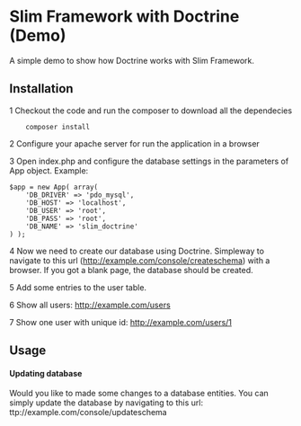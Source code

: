 # Slim Framework with Doctrine (Demo)

A simple demo to show how Doctrine works with Slim Framework.

## Installation
1 Checkout the code and run the composer to download all the dependecies
```
	composer install
```
2 Configure your apache server for run the application in a browser

3 Open index.php and configure the database settings in the parameters of App object. Example:
```
$app = new App( array(
	'DB_DRIVER' => 'pdo_mysql',
	'DB_HOST' => 'localhost',
	'DB_USER' => 'root',
	'DB_PASS' => 'root',
	'DB_NAME' => 'slim_doctrine'
) );
```

4 Now we need to create our database using Doctrine. Simpleway to navigate to this url (http://example.com/console/createschema) with a browser. If you got a blank page, the database should be created.

5 Add some entries to the user table.

6 Show all users: http://example.com/users

7 Show one user with unique id: http://example.com/users/1


## Usage

#### Updating database
Would you like to made some changes to a database entities. You can simply update the database by navigating to this url: ttp://example.com/console/updateschema